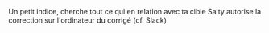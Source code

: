 Un petit indice, cherche tout ce qui en relation avec ta cible
Salty autorise la correction sur l'ordinateur du corrigé (cf. Slack)
